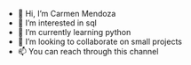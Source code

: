 - 👋 Hi, I’m Carmen Mendoza 
- 👀 I’m interested in sql 
- 🌱 I’m currently learning python
- 💞️ I’m looking to collaborate on small projects
- 📫 You can reach through this channel 
<!---
carmen170796/carmen170796 is a ✨ special ✨ repository because its `README.md` (this file) appears on your GitHub profile.
You can click the Preview link to take a look at your changes.
--->
